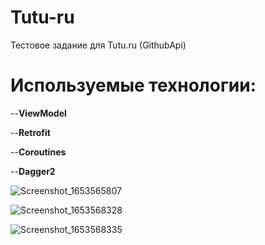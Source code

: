 # Tutu-ru
Тестовое задание для Tutu.ru (GithubApi)

# Используемые технологии:
--**ViewModel**

--**Retrofit**

--**Coroutines**

--**Dagger2**

![Screenshot_1653565807](https://user-images.githubusercontent.com/62237984/170489615-779be1b6-d2d7-48f9-845b-c294c4f38875.png)

![Screenshot_1653568328](https://user-images.githubusercontent.com/62237984/170489648-6b7521b0-aabd-408c-84d6-de1a38d994b3.png)

![Screenshot_1653568335](https://user-images.githubusercontent.com/62237984/170489676-409f1dd4-58a3-4ec1-b1d0-967785fad21a.png)
